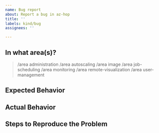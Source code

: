 ```yaml
---
name: Bug report
about: Report a bug in az-hop
title: ''
labels: kind/bug
assignees: ''

---
```


## In what area(s)?

<!-- Remove the '> ' to select -->

> /area administration
> /area autoscaling
> /area image
> /area job-scheduling
> /area monitoring
> /area remote-visualization
> /area user-management

## Expected Behavior

<!-- Briefly describe what you expect to happen -->


## Actual Behavior

<!-- Briefly describe what is actually happening -->


## Steps to Reproduce the Problem

<!-- How can a maintainer reproduce this issue (be detailed) -->

